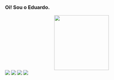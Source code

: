 ### Oi! Sou o Eduardo.

<div align="center">
<img height="180em" src="https://github-readme-stats.vercel.app/api/top-langs/?username=eduardobolive&layout=compact&langs_count=7&theme=dark&custom_title=Linguagens mais usadas&card_width=900"/>
</div>

<div> 
  <a href="https://www.instagram.com/edubolive/" target="_blank"><img src="https://img.shields.io/badge/-Instagram-%23E4405F?style=for-the-badge&logo=instagram&logoColor=white" target="_blank"></a>
 	<a href="https://discordapp.com/users/eduardobolive" target="_blank"><img src="https://img.shields.io/badge/Discord-7289DA?style=for-the-badge&logo=discord&logoColor=white" target="_blank"></a> 
  <a href = "mailto:eduardobolive@gmail.com"><img src="https://img.shields.io/badge/-Gmail-%23333?style=for-the-badge&logo=gmail&logoColor=white" target="_blank"></a>
  <a href="https://www.linkedin.com/in/eduardo-oliveira-16046949/" target="_blank"><img src="https://img.shields.io/badge/-LinkedIn-%230077B5?style=for-the-badge&logo=linkedin&logoColor=white" target="_blank"></a> 
 
  
  
</div>
